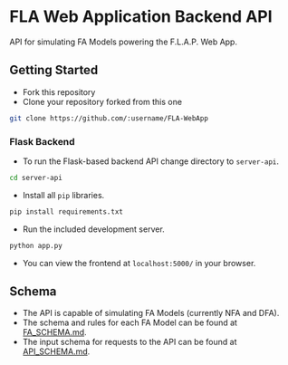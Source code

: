 # FLA Web Application Backend API

API for simulating FA Models powering the F.L.A.P. Web App.

## Getting Started

* Fork this repository
* Clone your repository forked from this one

```bash
git clone https://github.com/:username/FLA-WebApp
```

### Flask Backend

* To run the Flask-based backend API change directory to `server-api`.

```bash
cd server-api
```

* Install all `pip` libraries.

```bash
pip install requirements.txt
```

* Run the included development server.

```bash
python app.py
```

* You can view the frontend at `localhost:5000/` in your browser.

## Schema

* The API is capable of simulating FA Models (currently NFA and DFA).
* The schema and rules for each FA Model can be found at [FA_SCHEMA.md](https://github.com/rushilrai/FLA-WebApp/blob/master/FA_SCHEMA.md).
* The input schema for requests to the API can be found at [API_SCHEMA.md](https://github.com/mihirs16/FLA-WebApp/blob/master/API_SCHEMA.md).
